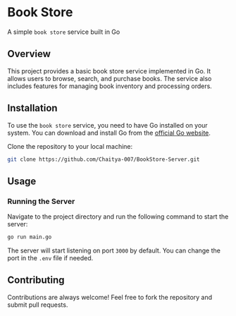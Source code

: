 <!-- # Book Store Readme # -->

# Book Store

A simple `book store` service built in Go

## Overview

This project provides a basic book store service implemented in Go. It allows users to browse, search, and purchase books. The service also includes features for managing book inventory and processing orders.

## Installation

To use the `book store` service, you need to have Go installed on your system. You can download and install Go from the [official Go website](https://go.dev).

Clone the repository to your local machine:

```sh
git clone https://github.com/Chaitya-007/BookStore-Server.git
```

## Usage

### Running the Server

Navigate to the project directory and run the following command to start the server:

```sh
go run main.go
```

The server will start listening on port `3000` by default. You can change the port in the `.env` file if needed.

## Contributing

Contributions are always welcome! Feel free to fork the repository and submit pull requests.